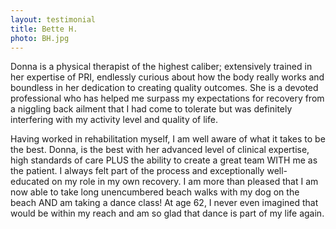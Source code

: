 ```yaml
---
layout: testimonial
title: Bette H.
photo: BH.jpg
---
```


Donna is a physical therapist of the highest caliber; extensively trained in her expertise of PRI, endlessly curious about how the body really works and boundless in her dedication to creating quality outcomes. She is a devoted professional who has helped me surpass my expectations for recovery from a niggling back ailment that I had come to tolerate but was definitely interfering with my activity level and quality of life.

Having worked in rehabilitation myself, I am well aware of what it takes to be the best. Donna, is the best with her advanced level of clinical expertise, high standards of care PLUS the ability to create a great team WITH me as the patient. I always felt part of the process and exceptionally well-educated on my role in my own recovery. I am more than pleased that I am now able to take long unencumbered beach walks with my dog on the beach AND am taking a dance class! At age 62, I never even imagined that would be within my reach and am so glad that dance is part of my life again.